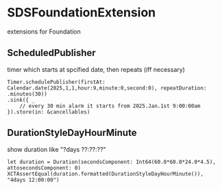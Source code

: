 # SDSFoundationExtension
extensions for Foundation

## ScheduledPublisher
timer which starts at spcified date, then repeats (iff necessary)
```
Timer.schedulePublisher(firstAt: Calendar.date(2025,1,1,hour:9,minute:0,second:0), repeatDuration: .minutes(30))
.sink({ _ 
    // every 30 min alarm it starts from 2025.Jan.1st 9:00:00am
}).store(in: &cancellables)
```

## DurationStyleDayHourMinute
show duration like "?days ??:??:??"
```
let duration = Duration(secondsComponent: Int64(60.0*60.0*24.0*4.5), attosecondsComponent: 0)
XCTAssertEqual(duration.formatted(DurationStyleDayHourMinute()), "4days 12:00:00")
```

